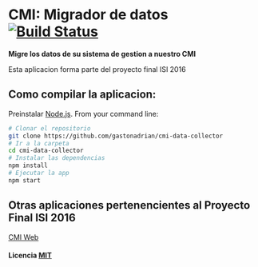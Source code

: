 # CMI: Migrador de datos [![Build Status](https://travis-ci.org/gastonadrian/cmi-data-collector.svg?branch=master)](https://travis-ci.org/gastonadrian/cmi-data-collector)

**Migre los datos de su sistema de gestion a nuestro CMI**

Esta aplicacion forma parte del proyecto final ISI 2016

## Como compilar la aplicacion:

Preinstalar [Node.js](https://nodejs.org/en/download/). From your command line:

```bash
# Clonar el repositorio
git clone https://github.com/gastonadrian/cmi-data-collector
# Ir a la carpeta
cd cmi-data-collector
# Instalar las dependencias
npm install
# Ejecutar la app
npm start
```

## Otras aplicaciones pertenencientes al Proyecto Final ISI 2016

[CMI Web](https://github.com/gastonadrian/cmi-web)

#### Licencia [MIT](LICENSE)
